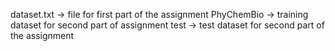 dataset.txt -> file for first part of the assignment
PhyChemBio -> training dataset for second part of assignment
test -> test dataset for second part of the assignment
